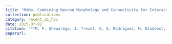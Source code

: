 ```yaml
---
title: "MoMo: Combining Neuron Morphology and Connectivity for Interactive Motif Analysis in Connectomes"
collection: publications
category: recent_ai_hpc
date: 2025-07-02
citation: "**M. F. Shewarega, J. Troidl, O. A. Rodriguez, M. Dindoost, P. Harth, et al.** MoMo: Combining Neuron Morphology and Connectivity for Interactive Motif Analysis in Connectomes. *bioRxiv*, 2025."
paperurl:
---
```

